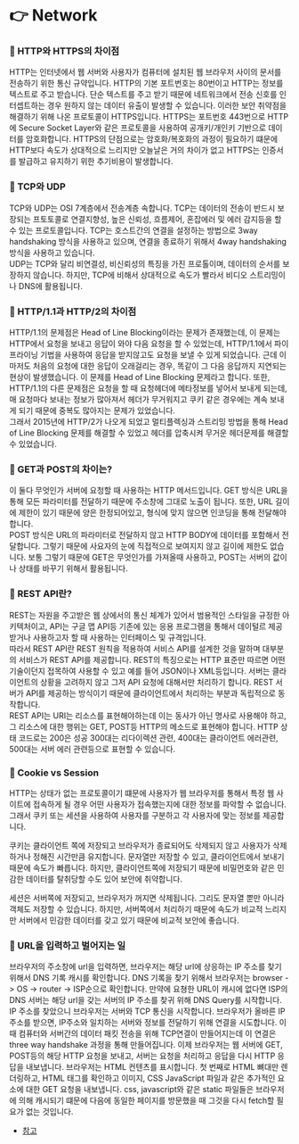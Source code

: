 # 👉 Network

### 🎈 HTTP와 HTTPS의 차이점
HTTP는 인터넷에서 웹 서버와 사용자가 컴퓨터에 설치된 웹 브라우저 사이의 문서를 전송하기 위한 통신 규약입니다. HTTP의 기본 포트번호는 80번이고 HTTP는 정보를 텍스트로 주고 받습니다. 단순 텍스트를 주고 받기 때문에 네트워크에서 전송 신호를 인터셉트하는 경우 원하지 않는 데이터 유출이 발생할 수 있습니다. 이러한 보안 취약점을 해결하기 위해 나온 프로토콜이 HTTPS입니다. HTTPS는 포트번호 443번으로 HTTP에 Secure Socket Layer와 같은 프로토콜을 사용하여 공개키/개인키 기반으로 데이터를 암호화합니다. HTTPS의 단점으로는 암호화/복호화의 과정이 필요하기 떄문에 HTTP보다 속도가 상대적으로 느리지만 오늘날은 거의 차이가 없고 HTTPS는 인증서를 발급하고 유지하기 위한 추기비용이 발생합니다.

### 🎈 TCP와 UDP
TCP와 UDP는 OSI 7계층에서 전송계층 속합니다. TCP는 데이터의 전송이 반드시 보장되는 프토토콜로 연결지향성, 높은 신뢰성, 흐름제어, 혼잡에러 및 에러 감지등을 할 수 있는 프로토콜입니다. TCP는 호스트간의 연결을 설정하는 방법으로 3way handshaking 방식을 사용하고 있으며, 연결을 종료하기 위해서 4way handshaking 방식을 사용하고 있습니다.   
UDP는 TCP와 달리 비연결성, 비신뢰성의 특징을 가진 프로톨이며, 데이터의 순서를 보장하지 않습니다. 하지만, TCP에 비해서 상대적으로 속도가 빨라서 비디오 스트리밍이나 DNS에 활용됩니다.

### 🎈 HTTP/1.1과 HTTP/2의 차이점
HTTP/1.1의 문제점은 Head of Line Blocking이라는 문제가 존재했는데, 이 문제는 HTTP에서 요청을 보내고 응답이 와야 다음 요청을 할 수 있었는데, HTTP/1.1에서 파이프라이닝 기법을 사용하여 응답을 받지않고도 요청을 보낼 수 있게 되었습니다. 근데 이 마저도 처음의 요청에 대한 응답이 오래걸리는 경우, 똑같이 그 다음 응답까지 지연되는 현상이 발생했습니다. 이 문제를 Head of Line Blocking 문제라고 합니다. 또한, HTTP/1.1의 다른 문제점은 요청을 할 때 요청헤더에 메타정보를 넣어서 보내게 되는데, 매 요청마다 보내는 정보가 많아져서 헤더가 무거워지고 쿠키 같은 경우에는 계속 보내게 되기 때문에 중복도 많아지는 문제가 있었습니다.   
그래서 2015년에 HTTP/2가 나오게 되었고 멀티플렉싱과 스트리밍 방법을 통해 Head of Line Blocking 문제를 해결할 수 있었고 헤더를 압축시켜 무거운 헤더문제를 해결할 수 있었습니다.

### 🎈 GET과 POST의 차이는?
이 둘다 무엇인가 서버에 요청할 때 사용하는 HTTP 메서드입니다. GET 방식은 URL을 통해 모든 파라미터를 전달하기 때문에 주소창에 그대로 노출이 됩니다. 또한, URL 길이에 제한이 있기 때문에 양은 한정되어있고, 형식에 맞지 않으면 인코딩을 통해 전달해야 합니다.   
POST 방식은 URL의 파라미터로 전달하지 않고 HTTP BODY에 데이터를 포함해서 전달합니다. 그렇기 때문에 사요자의 눈에 직접적으로 보여지지 않고 길이에 제한도 없습니다. 보통 그렇기 때문에 GET은 무엇인가를 가져올때 사용하고, POST는 서버의 값이나 상태를 바꾸기 위해서 활용됩니다.   

### 🎈 REST API란?
REST는 자원을 주고받은 웹 상에서의 통신 체계가 있어서 범용적인 스타일을 규정한 아키텍처이고, API는 구글 맵 API등 기존에 있는 응용 프로그램을 통해서 데이털르 제공받거나 사용하고자 할 때 사용하는 인터페이스 및 규격입니다.   
따라서 REST API란 REST 원칙을 적용하여 서비스 API를 설계한 것을 말하며 대부분의 서비스가 REST API를 제공합니다. REST의 특징으로는 HTTP 표준만 따르면 어떤 기술이던지 접목하여 사용할 수 있고 예를 들어 JSON이나 XML등입니다. 서버는 클라이언트의 상황을 고려하지 않고 그저 API 요청에 대해서만 처리하기 합니다. REST 서버가 API를 제공하는 방식이기 때문에 클라이언트에서 처리하는 부분과 독립적으로 동작합니다.   
REST API는 URI는 리소스를 표현해야하는데 이는 동사가 아닌 명사로 사용해야 하고, 그 리소스에 대한 행위는 GET, POST등 HTTP의 메소드로 표현해야 합니다. HTTP 상태 코드로는 200은 성공 300대는 리다이렉션 관련, 400대는 클라이언트 에러관련, 500대는 서버 에러 관련등으로 표현할 수 있습니다.

### 🎈 Cookie vs Session
HTTP는 상태가 없는 프로토콜이기 떄문에 사용자가 웹 브라우저를 통해서 특정 웹 사이트에 접속하게 될 경우 어떤 사용자가 접속했는지에 대한 정보를 파악할 수 없습니다. 그래서 쿠키 또는 세션을 사용하여 사용자를 구분하고 각 사용자에 맞는 정보를 제공합니다.   

쿠키는 클라이언트 쪽에 저장되고 브라우저가 종료되어도 삭제되지 않고 사용자가 삭제하거나 정해진 시간만큼 유지합니다. 문자열만 저장할 수 있고, 클라이언트에서 보내기때문에 속도가 빠릅니다. 하지만, 클라이언트쪽에 저장되기 때문에 비밀먼호와 같은 민감한 데이터를 탈취당할 수도 있어 보안에 취약합니다.   

세션은 서버쪽에 저장되고, 브라우저가 꺼지면 삭제됩니다. 그리도 문자열 뿐만 아니라 객체도 저장할 수 있습니다. 하지만, 서버쪽에서 처리하기 때문에 속도가 비교적 느리지만 서버에서 민감한 데이터를 갖고 있기 때문에 비교적 보안에 좋습니다.

### 🎈 URL을 입력하고 벌어지는 일
브라우저의 주소창에 url을 입력하면, 브라우저는 해당 url에 상응하는 IP 주소를 찾기 위해서 DNS 기록 캐시를 확인합니다. DNS 기록을 찾기 위해서 브라우저는 browser -> OS -> router -> ISP순으로 확인합니다. 만약에 요쳥한 URL이 캐시에 없다면 ISP의 DNS 서버는 해당 url을 갖는 서버의 IP 주소를 찾귀 위해 DNS Query를 시작합니다. IP 주소를 찾았으니 브라우저는 서버와 TCP 통신을 시작합니다. 브라우저가 올바른 IP주소를 받으면, IP주소와 일치하는 서버와 정보를 전달하기 위해 연결을 시도합니다. 이때 컴퓨터와 서버간의 데이터 패킷 전송을 위해 TCP연결이 만들어지는데 이 연결은 three way handshake 과정을 통해 만들어집니다. 이제 브라우저는 웹 서버에 GET, POST등의 해당 HTTP 요청을 보내고, 서버는 요청을 처리하고 응답을 다시 HTTP 응답을 내보냅니다. 브라우저는 HTML 컨텐츠를 표시합니다. 첫 번째로 HTML  뼈대만 렌더링하고, HTML 태그를 확인하고 이미지, CSS JavaScript 파일과 같은 추가적인 요소에 대한 GET 요청을 내보냅니다. css, javascript와 같은 static 파일들은 브라우저에 의해 캐시되기 떄문에 다음에 동일한 페이지를 방문했을 때 그것을 다시 fetch할 필요가 없는 것입니다.

- [참고](https://velog.io/@jjo-niixx/%EB%B8%8C%EB%9D%BC%EC%9A%B0%EC%A0%80%EC%97%90-URL-%EC%9E%85%EB%A0%A5-%ED%9B%84-%EC%9D%BC%EC%96%B4%EB%82%98%EB%8A%94-%EC%9D%BC)
